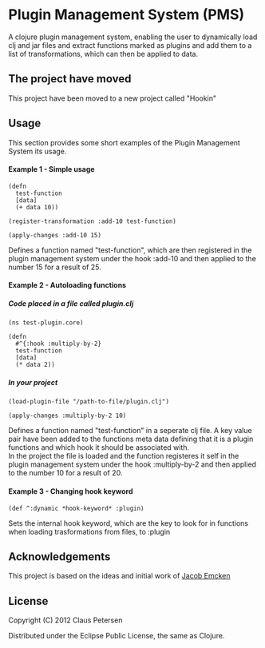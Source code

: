 # Plugin Management System (PMS)

A clojure plugin management system, enabling the user to dynamically load clj and 
jar files and extract functions marked as plugins and add them to a list of 
transformations, which can then be applied to data.

## The project have moved ##
This project have been moved to a new project called "Hookin"

## Usage

This section provides some short examples of the Plugin Management System its usage.

#### Example 1 - Simple usage

    (defn
      test-function
      [data]
      (+ data 10))

    (register-transformation :add-10 test-function)

    (apply-changes :add-10 15)

Defines a function named "test-function", which are then registered in the plugin
management system under the hook :add-10 and then applied to the number 15 for a result of 25.

#### Example 2 - Autoloading functions

##### Code placed in a file called plugin.clj

    (ns test-plugin.core)

    (defn
      #^{:hook :multiply-by-2}
      test-function
      [data]
      (* data 2))

##### In your project

    (load-plugin-file "/path-to-file/plugin.clj")

    (apply-changes :multiply-by-2 10)

Defines a function named "test-function" in a seperate clj file. A key value pair have been added to the functions meta data defining that it is a plugin functions and which hook it should be associated with.  
In the project the file is loaded and the function registeres it self in the plugin management system under the hook :multiply-by-2 and then applied to the number 10 for a result of 20.

#### Example 3 - Changing hook keyword

    (def ^:dynamic *hook-keyword* :plugin)

Sets the internal hook keyword, which are the key to look for in functions when loading trasformations from files, to :plugin

## Acknowledgements

This project is based on the ideas and initial work of [Jacob Emcken](https://github.com/jacobemcken "jacobemcken on GitHub")

## License

Copyright (C) 2012 Claus Petersen

Distributed under the Eclipse Public License, the same as Clojure.